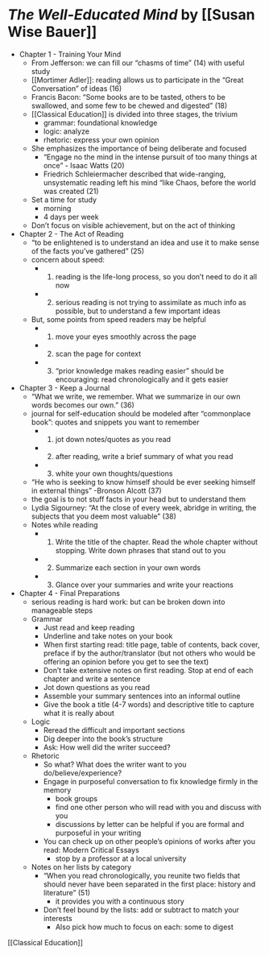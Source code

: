 
# *The Well-Educated Mind* by [[Susan Wise Bauer]]

* Chapter 1 - Training Your Mind
    * From Jefferson: we can fill our “chasms of time” (14) with useful study
    * [[Mortimer Adler]]: reading allows us to participate in the “Great Conversation” of ideas (16)
    * Francis Bacon: “Some books are to be tasted, others to be swallowed, and some few to be chewed and digested” (18)
    * [[Classical Education]] is divided into three stages, the trivium
        * grammar: foundational knowledge
        * logic: analyze
        * rhetoric: express your own opinion
    * She emphasizes the importance of being deliberate and focused
        * “Engage no the mind in the intense pursuit of too many things at once” - Isaac Watts (20)
        * Friedrich Schleiermacher described that wide-ranging, unsystematic reading left his mind “like Chaos, before the world was created (21)
    * Set a time for study
        * morning
        * 4 days per week
    * Don’t focus on visible achievement, but on the act of thinking
* Chapter 2 - The Act of Reading
    * “to be enlightened is to understand an idea and use it to make sense of the facts you’ve gathered” (25)
    * concern about speed:
        * 1. reading is the life-long process, so you don’t need to do it all now
        * 2. serious reading is not trying to assimilate as much info as possible, but to understand a few important ideas
    * But, some points from speed readers may be helpful
        * 1. move your eyes smoothly across the page
        * 2. scan the page for context
        * 3. “prior knowledge makes reading easier” should be encouraging: read chronologically and it gets easier
* Chapter 3 - Keep a Journal
    * “What we write, we remember. What we summarize in our own words becomes our own.” (36)
    * journal for self-education should be modeled after “commonplace book”: quotes and snippets you want to remember
        * 1. jot down notes/quotes as you read
        * 2. after reading, write a brief summary of what you read
        * 3. white your own thoughts/questions
    * “He who is seeking to know himself should be ever seeking himself in external things” -Bronson Alcott (37)
    * the goal is to not stuff facts in your head but to understand them
    * Lydia Sigourney: “At the close of every week, abridge in writing, the subjects that you deem most valuable” (38)
    * Notes while reading
        * 1. Write the title of the chapter. Read the whole chapter without stopping. Write down phrases that stand out to you
        * 2. Summarize each section in your own words
        * 3. Glance over your summaries and write your reactions
* Chapter 4 - Final Preparations
    * serious reading is hard work: but can be broken down into manageable steps
    * Grammar
        * Just read and keep reading
        * Underline and take notes on your book
        * When first starting read: title page, table of contents, back cover, preface if by the author/translator (but not others who would be offering an opinion before you get to see the text)
        * Don’t take extensive notes on first reading. Stop at end of each chapter and write a sentence
        * Jot down questions as you read
        * Assemble your summary sentences into an informal outline
        * Give the book a title (4-7 words) and descriptive title to capture what it is really about
    * Logic
        * Reread the difficult and important sections
        * Dig deeper into the book’s structure
        * Ask: How well did the writer succeed?
    * Rhetoric
        * So what? What does the writer want to you do/believe/experience?
        * Engage in purposeful conversation to fix knowledge firmly in the memory
            * book groups
            * find one other person who will read with you and discuss with you
            * discussions by letter can be helpful if you are formal and purposeful in your writing
        * You can check up on other people’s opinions of works after you read: Modern Critical Essays
            * stop by a professor at a local university
    * Notes on her lists by category
        * “When you read chronologically, you reunite two fields that should never have been separated in the first place: history and literature” (51)
            * it provides you with a continuous story
        * Don’t feel bound by the lists: add or subtract to match your interests
            * Also pick how much to focus on each: some to digest

[[Classical Education]]